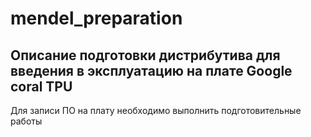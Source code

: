 # mendel_preparation

## Описание подготовки дистрибутива для введения в эксплуатацию на плате Google coral TPU

Для записи ПО на плату необходимо выполнить подготовительные работы
